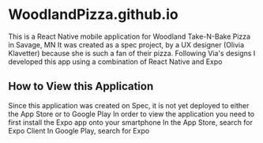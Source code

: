 # WoodlandPizza.github.io

This is a React Native mobile application for Woodland Take-N-Bake Pizza in Savage, MN
It was created as a spec project, by a UX designer (Olivia Klavetter) because she is such a fan of their pizza.
Following Via's designs I developed this app using a combination of React Native and Expo

## How to View this Application

Since this application was created on Spec, it is not yet deployed to either the App Store or to Google Play
In order to view the application you need to first install the Expo app onto your smartphone
In the App Store, search for Expo Client
In Google Play, search for Expo
